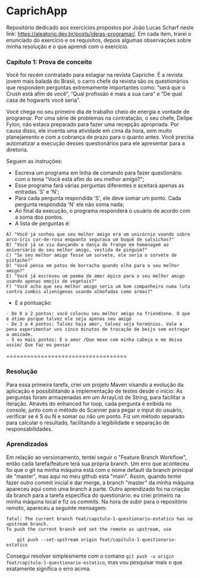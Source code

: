 # CaprichApp
Repositório dedicado aos exercícios propostos por João Lucas Scharf neste link: https://aleatorio.dev.br/posts/ideias-programar/.
Em cada item, trarei o enunciado do exercício e os requisitos, depois algumas observações sobre minha resolução e o que aprendi com o exercício.

### Capítulo 1: Prova de conceito
Você foi recém contratado para estagiar na revista Capriche. É a revista jovem mais balada do Brasil, o carro chefe da revista são os questionários que respondem perguntas extremamente importantes como: “será que o Crush está afim de você”, “Qual profissão é mais a sua cara” e “De qual casa de hogwarts você seria”.

Você chega no seu primeiro dia de trabalho cheio de energia e vontade de programar. Por uma série de problemas na contratação, o seu chefe, Delipe Fylon, não estava preparado para fazer uma recepção apropriada. Por causa disso, ele inventa uma atividade em cima da hora, sem muito planejamento e com a cobrança de prazo para o quanto antes. Você precisa automatizar a execução desses questionários para ele apresentar para a diretoria.

Seguem as instruções:

* Escreva um programa em linha de comando para fazer questionário com o tema "Você está afim do seu melhor amigo?";
* Esse programa fará várias perguntas diferentes e aceitará apenas as entradas 'S' e 'N';
* Para cada pergunta respondida 'S', ele deve somar um ponto. Cada pergunta respondida 'N' ele não soma nada;
* Ao final da execução, o programa responderá o usuário de acordo com a soma dos pontos. 
* A lista de perguntas é:
```
A) "Você já sonhou que seu melhor amigo era um unicórnio voando sobre arco-íris cor-de-rosa enquanto segurava um buquê de salsichas?"
B) "Você já se viu dançando a dança do frango em homenagem ao aniversário do seu melhor amigo, vestida de pinguim?"
C) "Se seu melhor amigo fosse um sorvete, ele seria o sorvete de pistache?"
D) "Você pensa em patos de borracha quando olha para o seu melhor amigo?"
E) "Você já escreveu um poema de amor épico para o seu melhor amigo usando apenas emojis de vegetais?"
F) "Você acha que seu melhor amigo seria um bom companheiro numa luta contra zumbis alienígenas usando almofadas como armas?"
```
* E a pontuação:
```
- De 0 a 2 pontos: você colocou seu melhor amigo na friendzone. O que é ótimo porque talvez ele seja apenas seu amigo
- De 3 a 4 pontos: Talvez haja amor, talvez seja hormônios. Vale a pena experimentar uns cinco minutos de trocação de beijo sem estragar a amizade.
- 5 ou mais pontos: É o amor /Que mexe com minha cabeça e me deixa assim/ Que faz eu pensar
```
===================================
### Resolução
Para essa primeira tarefa, criei um projeto Maven visando a evolução da aplicação e possibilitando a implementação de testes desde o início.
As perguntas foram armazenadas em um ArrayList de String, para facilitar a iteração. Através do enhanced for loop, cada pergunta é exibida no console, junto com o método do Scanner para pegar o input do usuário, verificar se é S ou N e somar ou não um ponto.
Fiz um método separado para calcular o resultado, facilitando a legibilidade e separação de responsabilidades.
### Aprendizados
Em relação ao versionamento, tentei seguir o "Feature Branch Workflow", então cada tarefa/feature terá sua própria branch. Um erro que aconteceu foi que o git na minha máquina está com o nome default da branch principal de "master", mas aqui no meu github está "main". Assim, quando tentei fazer outro commit inicial e dar merge, a branch "master" da minha máquina apareceu aqui como uma branch à parte. 
Outro aprendizado foi na criação da branch para a tarefa específica do questionário: eu criei primeiro na minha máquina local e fiz os commits. Na hora de subir para o repositório remoto, apareceu a seguinte mensagem:
```
fatal: The current branch feat/capitulo-1-questionario-estatico has no upstream branch.
To push the current branch and set the remote as upstream, use

    git push --set-upstream origin feat/capitulo-1-questionario-estatico

```
Consegui resolver simplesmente com o comano `git push -u origin feat/capitulo-1-questionario-estatico`, mas vou pesquisar mais o que exatamente significa o erro acima.
